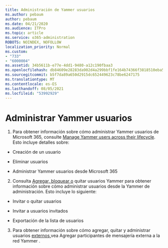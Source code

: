```yaml
---
title: Administración de Yammer usuarios
ms.author: pebaum
author: pebaum
ms.date: 04/21/2020
ms.audience: ITPro
ms.topic: article
ms.service: o365-administration
ROBOTS: NOINDEX, NOFOLLOW
localization_priority: Normal
ms.custom:
- "733"
- "6000004"
ms.assetid: 34b5611b-e77e-4dd1-9480-a12c190fbaa3
ms.openlocfilehash: db84609e28283da902d4a299bbf1fe164b74366f3818510eba5f10d2ebbdf4f0
ms.sourcegitcommit: b5f7da89a650d2915dc652449623c78be6247175
ms.translationtype: MT
ms.contentlocale: es-ES
ms.lasthandoff: 08/05/2021
ms.locfileid: "53992929"
---
```

# <a name="managing-yammer-users"></a>Administrar Yammer usuarios

1. Para obtener información sobre cómo administrar Yammer usuarios de Microsoft 365, consulte [Manage Yammer users across their lifecycle](https://docs.microsoft.com/yammer/manage-yammer-users/manage-users-across-their-lifecycle). Esto incluye detalles sobre:

  - Creación de un usuario

  - Eliminar usuarios

  - Administrar Yammer usuarios desde Microsoft 365

2. Consulta [Agregar, bloquear o](https://docs.microsoft.com/yammer/manage-yammer-users/add-block-or-remove-users) quitar usuarios Yammer para obtener información sobre cómo administrar usuarios desde la Yammer de administración. Esto incluye lo siguiente:

  - Invitar o quitar usuarios

  - Invitar a usuarios invitados

  - Exportación de la lista de usuarios

3. Para obtener información sobre cómo agregar, quitar y administrar usuarios [externos,](https://docs.microsoft.com/yammer/work-with-external-users/add-external-participants)vea Agregar participantes de mensajería externa a la red Yammer .
